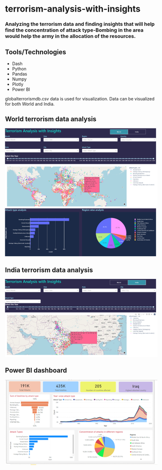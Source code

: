 # terrorism-analysis-with-insights
### Analyzing the terrorism data and finding insights that will help find the concentration of attack type-Bombing in the area would help the army in the allocation of the resources.
## Tools/Technologies
+ Dash 
+ Python 
+ Pandas 
+ Numpy
+ Plotly
+ Power BI

globalterrorismdb.csv data is used for visualization. Data can be visualized for both World and India.

## World terrorism data analysis
![ScreenShot](/images/screenshot1.png)

## India terrorism data analysis
![ScreenShot](/images/screenshot2.png)

## Power BI dashboard
![ScreenShot](/images/screenshot-4.PNG)
